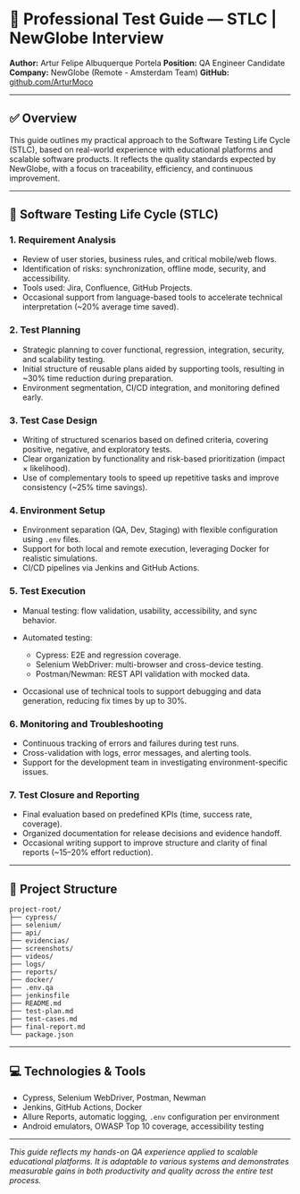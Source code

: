 # 🧪 Professional Test Guide — STLC | NewGlobe Interview

**Author:** Artur Felipe Albuquerque Portela
**Position:** QA Engineer Candidate
**Company:** NewGlobe (Remote - Amsterdam Team)
**GitHub:** [github.com/ArturMoco](https://github.com/ArturMoco)

---

## ✅ Overview

This guide outlines my practical approach to the Software Testing Life Cycle (STLC), based on real-world experience with educational platforms and scalable software products. It reflects the quality standards expected by NewGlobe, with a focus on traceability, efficiency, and continuous improvement.

---

## 🔄 Software Testing Life Cycle (STLC)

### 1. Requirement Analysis

* Review of user stories, business rules, and critical mobile/web flows.
* Identification of risks: synchronization, offline mode, security, and accessibility.
* Tools used: Jira, Confluence, GitHub Projects.
* Occasional support from language-based tools to accelerate technical interpretation (\~20% average time saved).

### 2. Test Planning

* Strategic planning to cover functional, regression, integration, security, and scalability testing.
* Initial structure of reusable plans aided by supporting tools, resulting in \~30% time reduction during preparation.
* Environment segmentation, CI/CD integration, and monitoring defined early.

### 3. Test Case Design

* Writing of structured scenarios based on defined criteria, covering positive, negative, and exploratory tests.
* Clear organization by functionality and risk-based prioritization (impact × likelihood).
* Use of complementary tools to speed up repetitive tasks and improve consistency (\~25% time savings).

### 4. Environment Setup

* Environment separation (QA, Dev, Staging) with flexible configuration using `.env` files.
* Support for both local and remote execution, leveraging Docker for realistic simulations.
* CI/CD pipelines via Jenkins and GitHub Actions.

### 5. Test Execution

* Manual testing: flow validation, usability, accessibility, and sync behavior.
* Automated testing:

  * Cypress: E2E and regression coverage.
  * Selenium WebDriver: multi-browser and cross-device testing.
  * Postman/Newman: REST API validation with mocked data.
* Occasional use of technical tools to support debugging and data generation, reducing fix times by up to 30%.

### 6. Monitoring and Troubleshooting

* Continuous tracking of errors and failures during test runs.
* Cross-validation with logs, error messages, and alerting tools.
* Support for the development team in investigating environment-specific issues.

### 7. Test Closure and Reporting

* Final evaluation based on predefined KPIs (time, success rate, coverage).
* Organized documentation for release decisions and evidence handoff.
* Occasional writing support to improve structure and clarity of final reports (\~15–20% effort reduction).

---

## 📂 Project Structure

```
project-root/
├── cypress/
├── selenium/
├── api/
├── evidencias/
├── screenshots/
├── videos/
├── logs/
├── reports/
├── docker/
├── .env.qa
├── jenkinsfile
├── README.md
├── test-plan.md
├── test-cases.md
├── final-report.md
└── package.json
```

---

## 💻 Technologies & Tools

* Cypress, Selenium WebDriver, Postman, Newman
* Jenkins, GitHub Actions, Docker
* Allure Reports, automatic logging, `.env` configuration per environment
* Android emulators, OWASP Top 10 coverage, accessibility testing

---

*This guide reflects my hands-on QA experience applied to scalable educational platforms. It is adaptable to various systems and demonstrates measurable gains in both productivity and quality across the entire test process.*
